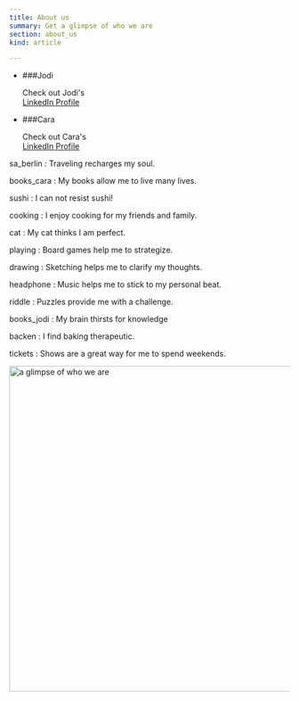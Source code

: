 ```yaml
--- 
title: About us
summary: Get a glimpse of who we are
section: about_us
kind: article

---
```



* ###Jodi

  Check out Jodi's  
  [LinkedIn Profile][jodis_profile]

* ###Cara

  Check out Cara's  
  [LinkedIn Profile][caras_profile]


sa_berlin
: Traveling recharges my soul.


books_cara
: My books allow me to live many lives.
  

sushi
: I can not resist sushi!

cooking
: I enjoy cooking for my friends and family.

cat
: My cat thinks I am perfect.

playing
: Board games help me to strategize.

drawing
: Sketching helps me to clarify my thoughts.

headphone
: Music helps me to stick to my personal beat.

riddle
: Puzzles provide me with a challenge.

books_jodi
: My brain thirsts for knowledge

backen
: I find baking therapeutic.

tickets
: Shows are a great way for me to spend weekends.


[jodis_profile]: http://de.linkedin.com/in/jodiellenstolzenbach
[caras_profile]: http://de.linkedin.com/pub/cara-fritsche/14/70/a1a

<!--- do not edit between here … --->
<img name="about_us_items" src="img/about_us_items.png" width="1003" height="584" border="0" id="about_us_items" usemap="#m_about_us_items" alt="a glimpse of who we are" />

<map name="m_about_us_items" id="m_about_us_items">
<area shape="poly" class="imageMap" id="im_sa_berlin" coords="840,400,879,400,921,412,936,434,943,482,929,556,850,547,841,523,840,400" href="#sa_berlin" alt="" />
<area shape="poly" class="imageMap" id="im_books_cara" coords="639,417,685,402,759,413,770,463,783,496,697,563,652,527,635,516,639,417" href="#books_cara" alt="" />
<area shape="poly" class="imageMap" id="im_sushi" coords="798,292,928,287,936,381,886,385,801,381,794,320,798,292" href="#sushi" alt="" />
<area shape="poly" class="imageMap" id="im_cooking" coords="748,170,783,128,804,122,906,123,959,121,966,138,955,168,966,193,983,214,975,232,874,209,854,251,821,283,764,285,734,257,730,226,739,194,748,170" href="#cooking" alt="" />
<area shape="poly" class="imageMap" id="im_cat" coords="619,78,662,30,716,18,769,8,795,10,805,50,824,67,859,92,856,113,785,119,716,133,721,150,724,170,678,210,651,210,619,189,614,135,624,100,619,78" href="#cat" alt="" />
<area shape="poly" class="imageMap" id="im_playing" coords="436,411,436,491,476,528,563,514,595,479,596,388,564,346,512,347,464,383,436,411" href="#playing" alt="" />
<area shape="poly" class="imageMap" id="im_drawing" coords="458,196,606,197,610,319,458,321,458,196" href="#drawing" title="#drawing" alt="#drawing" />
<area shape="poly" class="imageMap" id="im_headphone" coords="346,119,323,173,341,244,370,293,397,315,412,289,436,233,446,146,414,116,375,109,346,119" href="#headphone" alt="" />
<area shape="poly" class="imageMap" id="im_riddle" coords="256,402,303,389,398,412,424,443,424,552,379,569,319,539,268,542,239,565,188,556,213,496,256,402" href="#riddle" alt="" />
<area shape="poly" class="imageMap" id="im_books_jodi" coords="11,401,78,360,144,368,237,429,195,521,91,512,14,496,11,401" href="#books_jodi" alt="" />
<area shape="poly" class="imageMap" id="im_backen" coords="4,210,40,187,111,182,213,203,206,314,73,343,27,325,4,247,4,210" href="#backen" title="#backen" alt="#backen" />
<area shape="poly" class="imageMap" id="im_tickets" coords="115,72,167,24,236,16,299,75,284,151,206,184,142,177,116,118,115,72" href="#tickets" title="#tickets" alt="#tickets" />
</map>
<!--- … and here, it will break the site --->
